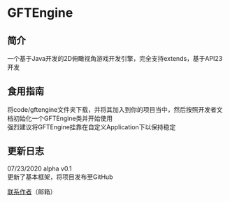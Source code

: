 # **GFTEngine**  
简介  
-  
一个基于Java开发的2D俯瞰视角游戏开发引擎，完全支持extends，基于API23开发  

食用指南  
-  
将code/gftengine文件夹下载，并将其加入到你的项目当中，然后按照开发者文档初始化一个GFTEngine类并开始使用  
强烈建议将GFTEngine挂靠在自定义Application下以保持稳定  

更新日志  
-  
07/23/2020 alpha v0.1  
更新了基本框架，将项目发布至GitHub  

[联系作者](http://mail.qq.com/cgi-bin/qm_share?t=qm_mailme&email=ahIPBg8YKgwFEgcLAwZECQUH)（邮箱）  
